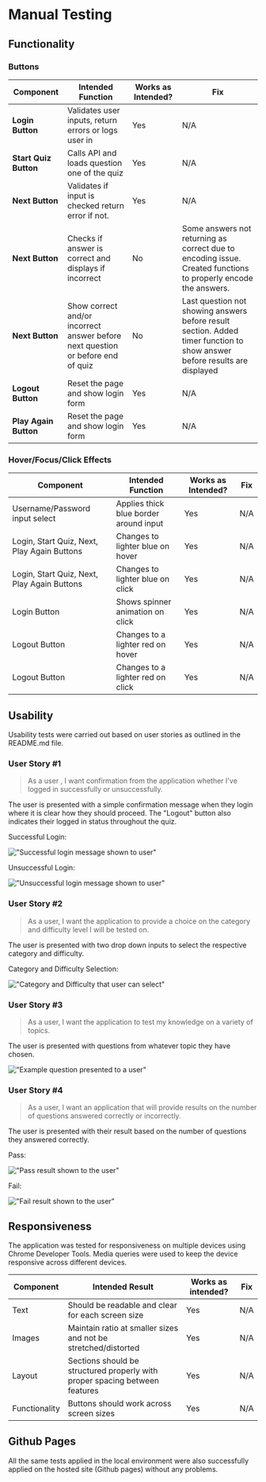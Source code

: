 # Manual Testing 

## Functionality 

### Buttons

| Component | Intended Function | Works as Intended? | Fix |
| -------------- | ------------------- | ---------------- | --- |
|**Login Button** | Validates user inputs, return errors or logs user in | Yes | N/A |
|**Start Quiz Button** | Calls API and loads question one of the quiz | Yes | N/A |
|**Next Button** | Validates if input is checked return error if not.| Yes | N/A |
|**Next Button** |Checks if answer is correct and displays if incorrect | No | Some answers not returning as correct due to encoding issue. Created functions to properly encode the answers.
|**Next Button** | Show correct and/or incorrect answer before next question or before end of quiz | No | Last question not showing answers before result section. Added timer function to show answer before results are displayed |
|**Logout Button** | Reset the page and show login form | Yes | N/A |
|**Play Again Button** | Reset the page and show login form | Yes | N/A |

### Hover/Focus/Click Effects 

| Component | Intended Function | Works as Intended? | Fix |
| -------------- | ------------------- | ---------------- | --- |
| Username/Password input select | Applies thick blue border around input | Yes | N/A |
| Login, Start Quiz, Next, Play Again Buttons | Changes to lighter blue on hover | Yes | N/A |
| Login, Start Quiz, Next, Play Again Buttons | Changes to lighter blue on click | Yes | N/A |
| Login Button | Shows spinner animation on click | Yes | N/A |
| Logout Button | Changes to a lighter red on hover | Yes | N/A |
| Logout Button | Changes to a lighter red on click | Yes | N/A |

## Usability 

Usability tests were carried out based on user stories as outlined in the README.md file. 

### User Story #1

>As a user , I want confirmation from the application whether I've logged in successfully or unsuccessfully. 

The user is presented with a simple confirmation message when they login where it is clear how they should proceed. The "Logout" button also indicates their logged in status throughout the quiz. 

Successful Login: 

!["Successful login message shown to user"](https://github.com/seamusmacg/quiz-it/blob/master/images/login-success.PNG)

Unsuccessful Login: 

 !["Unsuccessful login message shown to user"](https://github.com/seamusmacg/quiz-it/blob/master/images/login-failure.PNG)

### User Story #2

>As a user, I want the application to provide a choice on the category and difficulty level I will be tested on.

The user is presented with two drop down inputs to select the respective category and difficulty.

Category and Difficulty Selection: 

!["Category and Difficulty that user can select"](https://github.com/seamusmacg/quiz-it/blob/master/images/category-difficulty.PNG)

### User Story #3 

> As a user, I want the application to test my knowledge on a variety of topics.

The user is presented with questions from whatever topic they have chosen. 

!["Example question presented to a user"](https://github.com/seamusmacg/quiz-it/blob/master/images/question.PNG)

### User Story #4 

> As a user, I want an application that will provide results on the number of questions answered correctly or incorrectly. 

The user is presented with their result based on the number of questions they answered correctly. 

Pass:

!["Pass result shown to the user"](https://github.com/seamusmacg/quiz-it/blob/master/images/pass.PNG)

Fail:

!["Fail result shown to the user"](https://github.com/seamusmacg/quiz-it/blob/master/images/fail.PNG)

## Responsiveness

The application was tested for responsiveness on multiple devices using Chrome Developer Tools. Media queries were used to keep the device responsive across different devices.

| Component | Intended Result | Works as intended? | Fix |
| --------- | --------------- | ------------------ | --- |
| Text | Should be readable and clear for each screen size | Yes | N/A |
| Images | Maintain ratio at smaller sizes and not be stretched/distorted | Yes | N/A |
| Layout | Sections should be structured properly with proper spacing between features | Yes | N/A |
| Functionality | Buttons should work across screen sizes | Yes | N/A |

## Github Pages 

All the same tests applied in the local environment were also successfully applied on the hosted site (Github pages) without any problems.







